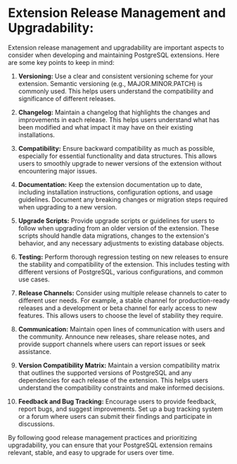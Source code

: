 # Extension Release Management and Upgradability: 
Extension release management and upgradability are important aspects to consider when developing and maintaining PostgreSQL extensions. Here are some key points to keep in mind:

1.  **Versioning:** Use a clear and consistent versioning scheme for your extension. Semantic versioning (e.g., MAJOR.MINOR.PATCH) is commonly used. This helps users understand the compatibility and significance of different releases.
    
2.  **Changelog:** Maintain a changelog that highlights the changes and improvements in each release. This helps users understand what has been modified and what impact it may have on their existing installations.
    
3.  **Compatibility:** Ensure backward compatibility as much as possible, especially for essential functionality and data structures. This allows users to smoothly upgrade to newer versions of the extension without encountering major issues.
    
4.  **Documentation:** Keep the extension documentation up to date, including installation instructions, configuration options, and usage guidelines. Document any breaking changes or migration steps required when upgrading to a new version.
    
5.  **Upgrade Scripts:** Provide upgrade scripts or guidelines for users to follow when upgrading from an older version of the extension. These scripts should handle data migrations, changes to the extension's behavior, and any necessary adjustments to existing database objects.
    
6.  **Testing:** Perform thorough regression testing on new releases to ensure the stability and compatibility of the extension. This includes testing with different versions of PostgreSQL, various configurations, and common use cases.
    
7.  **Release Channels:** Consider using multiple release channels to cater to different user needs. For example, a stable channel for production-ready releases and a development or beta channel for early access to new features. This allows users to choose the level of stability they require.
    
8.  **Communication:** Maintain open lines of communication with users and the community. Announce new releases, share release notes, and provide support channels where users can report issues or seek assistance.
    
9.  **Version Compatibility Matrix:** Maintain a version compatibility matrix that outlines the supported versions of PostgreSQL and any dependencies for each release of the extension. This helps users understand the compatibility constraints and make informed decisions.
    
10.  **Feedback and Bug Tracking:** Encourage users to provide feedback, report bugs, and suggest improvements. Set up a bug tracking system or a forum where users can submit their findings and participate in discussions.
    

By following good release management practices and prioritizing upgradability, you can ensure that your PostgreSQL extension remains relevant, stable, and easy to upgrade for users over time.
